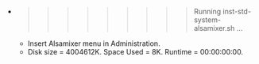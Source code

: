 * >>>>>>>>> Running inst-std-system-alsamixer.sh ...
  * Insert Alsamixer menu in Administration.
  * Disk size = 4004612K. Space Used = 8K. Runtime = 00:00:00:00.
